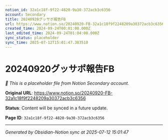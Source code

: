 ```yaml
---
notion_id: 32a1c18f-9f22-4820-9a30-372acb3c6356
account: Secondary
title: 20240920グッサポ報告FB
url: https://www.notion.so/20240920-FB-32a1c18f9f2248209a30372acb3c6356
created_time: 2024-09-24T00:01:00.000Z
last_edited_time: 2024-09-24T01:04:00.000Z
sync_status: placeholder
sync_time: 2025-07-12T15:01:47.383510
---
```


# 20240920グッサポ報告FB

*🔄 This is a placeholder file from Notion Secondary account.*

**Original URL**: https://www.notion.so/20240920-FB-32a1c18f9f2248209a30372acb3c6356

**Status**: Content will be synced in a future update.

**Page ID**: `32a1c18f-9f22-4820-9a30-372acb3c6356`

---

*Generated by Obsidian-Notion sync at 2025-07-12 15:01:47*
